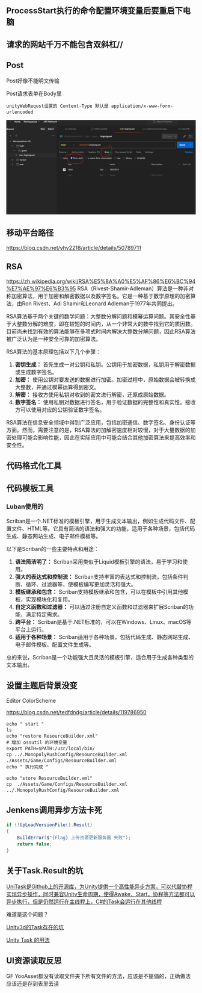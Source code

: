 



## ProcessStart执行的命令配置环境变量后要重启下电脑





## 请求的网站千万不能包含双斜杠//



## Post

Post好像不能明文传输

Post请求表单在Body里

```
unityWebRequst设置的 Content-Type 默认是 application/x-www-form-urlencoded
```

![image-20240325155924490](assets/image-20240325155924490.png)

## 移动平台路径

https://blog.csdn.net/yhy2218/article/details/50789711





## RSA

https://zh.wikipedia.org/wiki/RSA%E5%8A%A0%E5%AF%86%E6%BC%94%E7%AE%97%E6%B3%95
RSA（Rivest-Shamir-Adleman）算法是一种非对称加密算法，用于加密和解密数据以及数字签名。它是一种基于数学原理的加密算法，由Ron Rivest、Adi Shamir和Leonard Adleman于1977年共同提出。

RSA算法基于两个关键的数学问题：大整数分解问题和模幂运算问题。其安全性基于大整数分解的难度，即在较短的时间内，从一个非常大的数中找到它的质因数。目前尚未找到有效的算法能够在多项式时间内解决大整数分解问题，因此RSA算法被广泛认为是一种安全可靠的加密算法。

RSA算法的基本原理包括以下几个步骤：

1. **密钥生成：** 首先生成一对公钥和私钥。公钥用于加密数据，私钥用于解密数据或生成数字签名。
2. **加密：** 使用公钥对要发送的数据进行加密。加密过程中，原始数据会被转换成大整数，并通过模幂运算得到密文。
3. **解密：** 接收方使用私钥对收到的密文进行解密，还原成原始数据。
4. **数字签名：** 使用私钥对数据进行签名，用于验证数据的完整性和真实性。接收方可以使用对应的公钥验证数字签名。

RSA算法在信息安全领域中得到广泛应用，包括加密通信、数字签名、身份认证等方面。然而，需要注意的是，RSA算法的加解密速度相对较慢，对于大量数据的加密处理可能会影响性能，因此在实际应用中可能会结合其他加密算法来提高效率和安全性。



## 代码格式化工具

## 代码模板工具

### Luban使用的

Scriban是一个.NET标准的模板引擎，用于生成文本输出，例如生成代码文件、配置文件、HTML等。它具有简洁的语法和强大的功能，适用于各种场景，包括代码生成、静态网站生成、电子邮件模板等。

以下是Scriban的一些主要特点和用途：

1. **语法简洁明了：** Scriban采用类似于Liquid模板引擎的语法，易于学习和使用。
2. **强大的表达式和控制流：** Scriban支持丰富的表达式和控制流，包括条件判断、循环、过滤器等，使模板编写更加灵活和强大。
3. **模板继承和包含：** Scriban支持模板继承和包含，可以在模板中引用其他模板，实现模块化和复用。
4. **自定义函数和过滤器：** 可以通过注册自定义函数和过滤器来扩展Scriban的功能，满足特定需求。
5. **跨平台：** Scriban是基于.NET标准的，可以在Windows、Linux、macOS等平台上运行。
6. **适用于各种场景：** Scriban适用于各种场景，包括代码生成、静态网站生成、电子邮件模板、配置文件生成等。

总的来说，Scriban是一个功能强大且灵活的模板引擎，适合用于生成各种类型的文本输出。





## 设置主题后背景没变

Editor ColorScheme

https://blog.csdn.net/tedfdndg/article/details/119786950













```
echo " start "
ls
echo "restore ResourceBuilder.xml"
# 增加 ossutil 的环境变量
export PATH=$PATH:/usr/local/bin/ 
cp ../.MonopolyRushConfig/ResourceBuilder.xml ./Assets/Game/Configs/ResourceBuilder.xml
echo " 执行完成 "
```



```
echo "store ResourceBuilder.xml"
cp  ./Assets/Game/Configs/ResourceBuilder.xml ../.MonopolyRushConfig/ResourceBuilder.xml
```

## Jenkens调用异步方法卡死

```cs
if (!UpLoadVersionFile().Result)
{
    BuildError($"{Flag} 上传资源更新服务器 失败");
    return false;
}
```

## 关于Task.Result的坑

[UniTask是Github上的开源库，为Unity提供一个高性能异步方案，可以代替协程实现异步操作，同时兼容Unity生命周期，使得Awake，Start，协程等方法都可以异步执行，但是仍然运行在主线程上，C#的Task会运行在其他线程]("https://github.com/JoinEnjoyJoyYangLingYun/HybridCLR_YooAsset_UniTask?tab=readme-ov-file#unitask")

难道是这个问题？

[Unity3d的Task存在的坑](https://zhuanlan.zhihu.com/p/86168785)

[Unity Task 的用法](https://blog.csdn.net/qq_27461747/article/details/107994633)



## UI资源读取反思

GF YooAsset都没有读取文件夹下所有文件的方法，应该是不提倡的，正确做法应该还是存到表里去读


